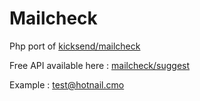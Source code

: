 Mailcheck
=========

Php port of [kicksend/mailcheck](https://github.com/Kicksend/mailcheck)

Free API available here : [mailcheck/suggest](http://headoo.com/api/v1/mail/welcome.html)


Example : [test@hotnail.cmo](http://headoo.com/api/v1/mail/suggest.json?email=test@hotnail.cmo)